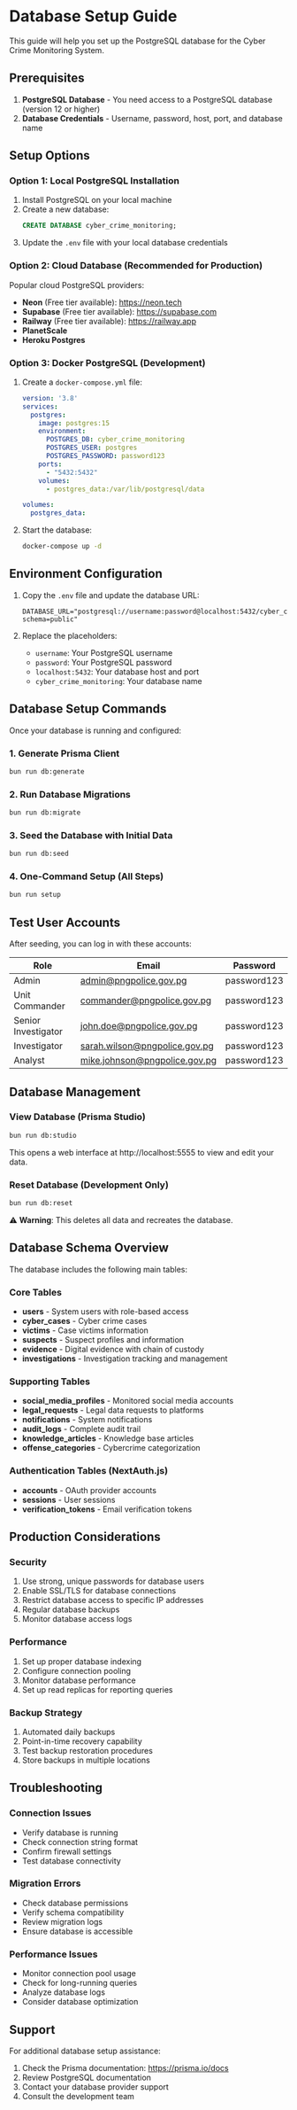 # Database Setup Guide

This guide will help you set up the PostgreSQL database for the Cyber Crime Monitoring System.

## Prerequisites

1. **PostgreSQL Database** - You need access to a PostgreSQL database (version 12 or higher)
2. **Database Credentials** - Username, password, host, port, and database name

## Setup Options

### Option 1: Local PostgreSQL Installation

1. Install PostgreSQL on your local machine
2. Create a new database:
   ```sql
   CREATE DATABASE cyber_crime_monitoring;
   ```
3. Update the `.env` file with your local database credentials

### Option 2: Cloud Database (Recommended for Production)

Popular cloud PostgreSQL providers:
- **Neon** (Free tier available): https://neon.tech
- **Supabase** (Free tier available): https://supabase.com
- **Railway** (Free tier available): https://railway.app
- **PlanetScale**
- **Heroku Postgres**

### Option 3: Docker PostgreSQL (Development)

1. Create a `docker-compose.yml` file:
   ```yaml
   version: '3.8'
   services:
     postgres:
       image: postgres:15
       environment:
         POSTGRES_DB: cyber_crime_monitoring
         POSTGRES_USER: postgres
         POSTGRES_PASSWORD: password123
       ports:
         - "5432:5432"
       volumes:
         - postgres_data:/var/lib/postgresql/data

   volumes:
     postgres_data:
   ```

2. Start the database:
   ```bash
   docker-compose up -d
   ```

## Environment Configuration

1. Copy the `.env` file and update the database URL:
   ```env
   DATABASE_URL="postgresql://username:password@localhost:5432/cyber_crime_monitoring?schema=public"
   ```

2. Replace the placeholders:
   - `username`: Your PostgreSQL username
   - `password`: Your PostgreSQL password
   - `localhost:5432`: Your database host and port
   - `cyber_crime_monitoring`: Your database name

## Database Setup Commands

Once your database is running and configured:

### 1. Generate Prisma Client
```bash
bun run db:generate
```

### 2. Run Database Migrations
```bash
bun run db:migrate
```

### 3. Seed the Database with Initial Data
```bash
bun run db:seed
```

### 4. One-Command Setup (All Steps)
```bash
bun run setup
```

## Test User Accounts

After seeding, you can log in with these accounts:

| Role | Email | Password |
|------|-------|----------|
| Admin | admin@pngpolice.gov.pg | password123 |
| Unit Commander | commander@pngpolice.gov.pg | password123 |
| Senior Investigator | john.doe@pngpolice.gov.pg | password123 |
| Investigator | sarah.wilson@pngpolice.gov.pg | password123 |
| Analyst | mike.johnson@pngpolice.gov.pg | password123 |

## Database Management

### View Database (Prisma Studio)
```bash
bun run db:studio
```
This opens a web interface at http://localhost:5555 to view and edit your data.

### Reset Database (Development Only)
```bash
bun run db:reset
```
⚠️ **Warning**: This deletes all data and recreates the database.

## Database Schema Overview

The database includes the following main tables:

### Core Tables
- **users** - System users with role-based access
- **cyber_cases** - Cyber crime cases
- **victims** - Case victims information
- **suspects** - Suspect profiles and information
- **evidence** - Digital evidence with chain of custody
- **investigations** - Investigation tracking and management

### Supporting Tables
- **social_media_profiles** - Monitored social media accounts
- **legal_requests** - Legal data requests to platforms
- **notifications** - System notifications
- **audit_logs** - Complete audit trail
- **knowledge_articles** - Knowledge base articles
- **offense_categories** - Cybercrime categorization

### Authentication Tables (NextAuth.js)
- **accounts** - OAuth provider accounts
- **sessions** - User sessions
- **verification_tokens** - Email verification tokens

## Production Considerations

### Security
1. Use strong, unique passwords for database users
2. Enable SSL/TLS for database connections
3. Restrict database access to specific IP addresses
4. Regular database backups
5. Monitor database access logs

### Performance
1. Set up proper database indexing
2. Configure connection pooling
3. Monitor database performance
4. Set up read replicas for reporting queries

### Backup Strategy
1. Automated daily backups
2. Point-in-time recovery capability
3. Test backup restoration procedures
4. Store backups in multiple locations

## Troubleshooting

### Connection Issues
- Verify database is running
- Check connection string format
- Confirm firewall settings
- Test database connectivity

### Migration Errors
- Check database permissions
- Verify schema compatibility
- Review migration logs
- Ensure database is accessible

### Performance Issues
- Monitor connection pool usage
- Check for long-running queries
- Analyze database logs
- Consider database optimization

## Support

For additional database setup assistance:
1. Check the Prisma documentation: https://prisma.io/docs
2. Review PostgreSQL documentation
3. Contact your database provider support
4. Consult the development team
